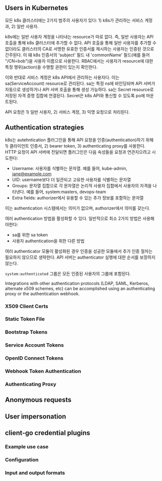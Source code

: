 ## Users in Kubernetes
모든 k8s 클러스터에는 2가지 범주의 사용자가 있다: 1) k8s가 관리하는 서비스 계정과, 2) 일반 사용자.

k8s에는 일반 사용자 계정을 나타내는 resource가 따로 없다. 즉, 일반 사용자는 API 호출을 통해 k8s 클러스터에 추가할 수 없다. API 호출을 통해 일반 사용자를 추가할 수 없더라도 클러스터의 CA로 서명한 유효한 인증서를 제시하는 사용자는 인증된 것으로 간주된다. 이 떄 k8s 인증서의 'subject' 필드 내 'commonName' 필드(예를 들어 "/CN=bob")을 사용자 이름으로 사용한다. RBAC에서는 사용자가 resource에 대한 특정 행위(action)을 수행할 권한이 있는지 확인한다.

이와 반대로 서비스 계정은 k8s API에서 관리하는 사용자다. 이는 sa(ServiceAccount) resource로 관리된다. sa는 특정 ns에 바인딩되며 API 서버가 자동으로 생성하거나 API 서버 호출을 통해 생성 가능하다. sa는 Secret resource로 저장된 자격 증명 집합에 연결된다. Secret은 k8s API와 통신할 수 있도록 po에 마운트된다.

API 요청은 1) 일반 사용자, 2) 서비스 계정, 3) 익명 요청으로 처리된다.

## Authentication strategies
k8s는 autehntication 플러그인을 통해 API 요청을 인증(authentication)하기 위해 1) 클라이언트 인증서, 2) bearer token, 3) authenticating proxy를 사용한다. HTTP 요청이 API 서버에 전달되면 플러그인은 다음 속성들을 요청과 연관지으려고 시도한다:

- Username: 사용자를 식별하는 문자열. 예를 들어, kube-admin, jane@example.com
- UID: username보다 더 일관되고 고유한 사용자를 식별하는 문자열
- Groups: 문자열 집합으로 각 문자열은 논리적 사용자 집합에서 사용자의 자격을 나타낸다. 예를 들어, system:masters, devops-team
- Extra fields: authorizer에서 유용할 수 있는 추가 정보를 포함하는 문자열

이는 authentication 시스템에서는 의미가 없으며, authorizer에서 의미를 갖는다.

여러 authentication 방법을 활성화할 수 있다. 일반적으로 최소 2가지 방법은 사용해야한다:

- sa를 위한 sa token
- 사용자 authentication을 위한 다른 방법

여러 authenticator 모듈이 활성화된 경우 인증을 성공한 모듈에서 추가 인증 절차는 필요하지 않으므로 생략한다. API 서버는 authenticator 실행에 대한 순서를 보장하지 않는다.

`system:authenticated` 그룹은 모든 인증된 사용자의 그룹에 포함된다.

Integrations with other authentication protocols (LDAP, SAML, Kerberos, alternate x509 schemes, etc) can be accomplished using an authenticating proxy or the authentication webhook.

### X509 Client Certs
### Static Token File
### Bootstrap Tokens
### Service Account Tokens
### OpenID Connect Tokens
### Webhook Token Authentication
### Authenticating Proxy
## Anonymous requests
## User impersonation
## client-go credential plugins
### Example use case
### Configuration
### Input and output formats